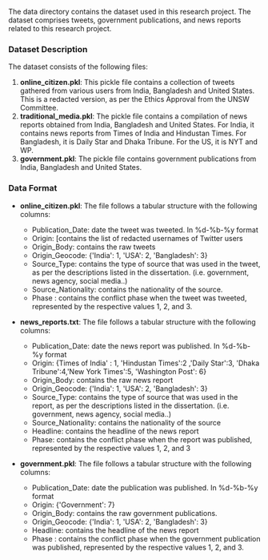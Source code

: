 The data directory contains the dataset used in this research project. The dataset comprises tweets, government publications, and news reports related to this research project.

### Dataset Description

The dataset consists of the following files:

1. **online_citizen.pkl**: This pickle file contains a collection of tweets gathered from various users from India, Bangladesh and United States. This is a redacted version, as per the Ethics Approval from the UNSW Committee. 
2. **traditional_media.pkl**: The pickle file contains a compilation of news reports obtained from India, Bangladesh and United States. For India, it contains news reports from Times of India and Hindustan Times. For Bangladesh, it is Daily Star and Dhaka Tribune. For the US, it is NYT and WP. 
3. **government.pkl**: The pickle file contains government publications from India, Bangladesh and United States.


### Data Format

- **online_citizen.pkl**: The file follows a tabular structure with the following columns:
  - Publication_Date: date the tweet was tweeted. In %d-%b-%y format
  - Origin: [contains the list of redacted usernames of Twitter users
  - Origin_Body: contains the raw tweets
  - Origin_Geocode: {'India': 1, 'USA': 2, 'Bangladesh': 3}
  - Source_Type: contains the type of source that was used in the tweet, as per the descriptions listed in the dissertation. (i.e. government, news agency, social media..)
  - Source_Nationality: contains the nationality of the source.
  - Phase : contains the conflict phase when the tweet was tweeted, represented by the respective values 1, 2, and 3.


- **news_reports.txt**: The file follows a tabular structure with the following columns:
  - Publication_Date: date the news report was published. In %d-%b-%y format
  - Origin: {Times of India' : 1, 'Hindustan Times':2 ,'Daily Star':3, 'Dhaka Tribune':4,'New York Times':5, 'Washington Post': 6}
  - Origin_Body: contains the raw news report
  - Origin_Geocode: {'India': 1, 'USA': 2, 'Bangladesh': 3}
  - Source_Type: contains the type of source that was used in the report, as per the descriptions listed in the dissertation. (i.e. government, news agency, social media..)
  - Source_Nationality: contains the nationality of the source
  - Headline: contains the headline of the news report
  - Phase: contains the conflict phase when the report was published, represented by the respective values 1, 2, and 3 


- **government.pkl**: The file follows a tabular structure with the following columns:
  - Publication_Date: date the publication was published. In %d-%b-%y format
  - Origin: {'Government': 7}
  - Origin_Body: contains the raw government publications.
  - Origin_Geocode: {'India': 1, 'USA': 2, 'Bangladesh': 3}
  - Headline: contains the headline of the news report
  - Phase : contains the conflict phase when the government publication was published, represented by the respective values 1, 2, and 3.
